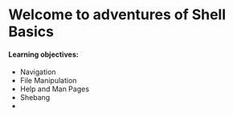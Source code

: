 <h1>Welcome to adventures of Shell Basics</h1>
<h4>Learning objectives:</h4>
<ul>
<li>Navigation
<li> File Manipulation
<li> Help and Man Pages
<li>Shebang<li>
</ul>

